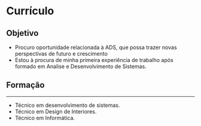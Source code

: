 
 

# Currículo

## Objetivo 

- Procuro oportunidade relacionada à ADS, que possa trazer novas perspectivas de futuro e crescimento
- Estou à procura de minha primeira experiência de trabalho após formado em Analise e Desenvolvimento de Sistemas.

## Formação

---

- Técnico em desenvolvimento de sistemas.
- Técnico em Design de Interiores. 
- Técnico em Informática.




